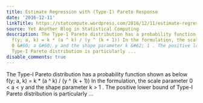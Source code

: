 ```yaml
---
title: Estimate Regression with (Type-I) Pareto Response
date: '2016-12-11'
linkTitle: https://statcompute.wordpress.com/2016/12/11/estimate-regression-with-type-i-pareto-response/
source: Yet Another Blog in Statistical Computing
description: The Type-I Pareto distribution has a probability function shown as below
  f(y; a, k) = k * (a ^ k) / (y ^ (k + 1)) In the formulation, the scale parameter
  0 &#60; a &#60; y and the shape parameter k &#62; 1 . The positive lower bound of
  Type-I Pareto distribution is particularly ...
disable_comments: true
---
```

The Type-I Pareto distribution has a probability function shown as below f(y; a, k) = k * (a ^ k) / (y ^ (k + 1)) In the formulation, the scale parameter 0 &#60; a &#60; y and the shape parameter k &#62; 1 . The positive lower bound of Type-I Pareto distribution is particularly ...